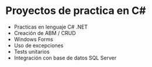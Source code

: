 # Proyectos de practica en C# #

* Practicas en lenguaje C# .NET
* Creación de ABM / CRUD
* Windows Forms
* Uso de excepciones
* Tests unitarios
* Integración con base de datos SQL Server
